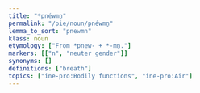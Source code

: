 ```yaml
---
title: "*pnéwmn̥"
permalink: "/pie/noun/pnéwmn̥"
lemma_to_sort: "pnewmn"
klass: noun
etymology: ["From *pnew- +‎ *-mn̥."]
markers: [["n", "neuter gender"]]
synonyms: []
definitions: ["breath"]
topics: ["ine-pro:Bodily functions", "ine-pro:Air"]
---
```

